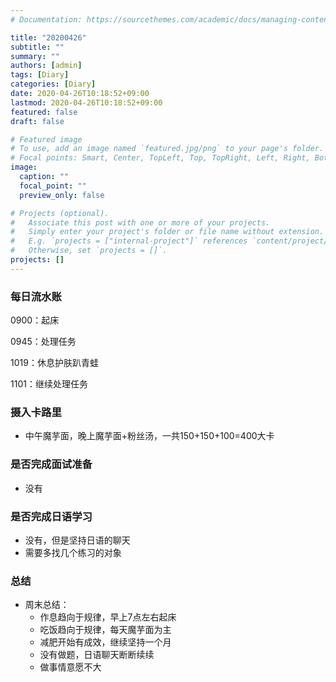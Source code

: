 ```yaml
---
# Documentation: https://sourcethemes.com/academic/docs/managing-content/

title: "20200426"
subtitle: ""
summary: ""
authors: [admin]
tags: [Diary]
categories: [Diary]
date: 2020-04-26T10:18:52+09:00
lastmod: 2020-04-26T10:18:52+09:00
featured: false
draft: false

# Featured image
# To use, add an image named `featured.jpg/png` to your page's folder.
# Focal points: Smart, Center, TopLeft, Top, TopRight, Left, Right, BottomLeft, Bottom, BottomRight.
image:
  caption: ""
  focal_point: ""
  preview_only: false

# Projects (optional).
#   Associate this post with one or more of your projects.
#   Simply enter your project's folder or file name without extension.
#   E.g. `projects = ["internal-project"]` references `content/project/deep-learning/index.md`.
#   Otherwise, set `projects = []`.
projects: []
---
```


### 每日流水账

0900：起床

0945：处理任务

1019：休息护肤趴青蛙

1101：继续处理任务

### 摄入卡路里

- 中午魔芋面，晚上魔芋面+粉丝汤，一共150+150+100=400大卡

### 是否完成面试准备

- 没有

### 是否完成日语学习

- 没有，但是坚持日语的聊天
- 需要多找几个练习的对象

### 总结

- 周末总结：
  - 作息趋向于规律，早上7点左右起床
  - 吃饭趋向于规律，每天魔芋面为主
  - 减肥开始有成效，继续坚持一个月
  - 没有做题，日语聊天断断续续
  - 做事情意愿不大

